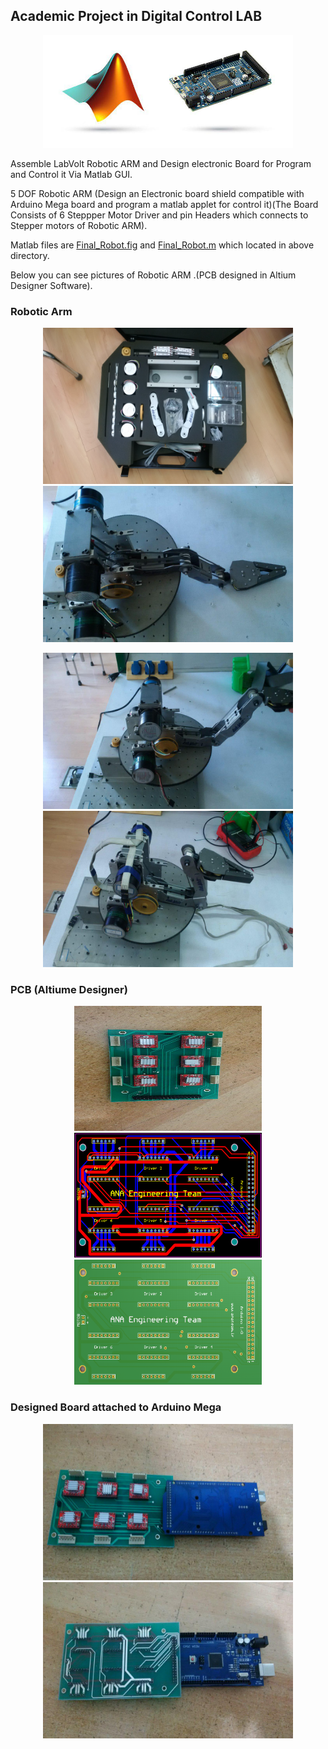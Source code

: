 ## Academic Project in Digital Control LAB
<p align="center">
  <img width="400" height="180" src="https://github.com/ahmadkh1995/5-DOF-LabVolt-Robotic-Arm/blob/master/Matlab_Arduino.jpg">
</p>
Assemble LabVolt Robotic ARM and Design electronic Board for Program and Control it Via Matlab GUI.
 

5 DOF Robotic ARM (Design an Electronic board shield compatible with Arduino Mega board and program a matlab applet for control it)(The Board Consists of 6 Steppper Motor Driver and pin Headers which connects to Stepper motors of Robotic ARM).
 

 Matlab files are [Final_Robot.fig](https://github.com/ahmadkh1995/5-DOF-LabVolt-Robotic-Arm/blob/master/Final_Robot.fig) and [Final_Robot.m](https://github.com/ahmadkh1995/5-DOF-LabVolt-Robotic-Arm/blob/master/Final_Robot.m) which located in above directory.


 Below you can see pictures of Robotic ARM .(PCB designed in Altium Designer Software).

### Robotic Arm

<p align="center">
  <img width="400" height="250" src="https://github.com/ahmadkh1995/5-DOF-LabVolt-Robotic-Arm/blob/master/Robot_ARM.jpg">
  <img width="400" height="250" src="https://github.com/ahmadkh1995/5-DOF-LabVolt-Robotic-Arm/blob/master/Robot_2.jpg">
  </p>
  <p align="center">
  <img width="400" height="250" src="https://github.com/ahmadkh1995/5-DOF-LabVolt-Robotic-Arm/blob/master/Robot_3.jpg">
  <img width="400" height="250" src="https://github.com/ahmadkh1995/5-DOF-LabVolt-Robotic-Arm/blob/master/Robot.jpg">
</p>

### PCB (Altiume Designer)

<p align="center">
  <img width="300" height="200" src="https://github.com/ahmadkh1995/5-DOF-LabVolt-Robotic-Arm/blob/master/PCB_1.jpg">
  <img width="300" height="200" src="https://github.com/ahmadkh1995/5-DOF-LabVolt-Robotic-Arm/blob/master/PCB.PNG">
  <img width="300" height="200" src="https://github.com/ahmadkh1995/5-DOF-LabVolt-Robotic-Arm/blob/master/PCB_3D.PNG">
</p>

### Designed Board attached to Arduino Mega

<p align="center">
  <img width="400" height="250" src="https://github.com/ahmadkh1995/5-DOF-LabVolt-Robotic-Arm/blob/master/PCB_2.jpg">
  <img width="400" height="250" src="https://github.com/ahmadkh1995/5-DOF-LabVolt-Robotic-Arm/blob/master/PCB_3.jpg">
</p>

